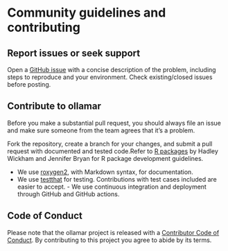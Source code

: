 # Community guidelines and contributing

## Report issues or seek support

Open a [GitHub issue](https://github.com/hauselin/ollama-r/issues) with a concise description of the problem, including steps to reproduce and your environment. Check existing/closed issues before posting. 

## Contribute to ollamar

Before you make a substantial pull request, you should always file an issue and make sure someone from the team agrees that it’s a problem. 

Fork the repository, create a branch for your changes, and submit a pull request with documented and tested code.Refer to [R packages](https://r-pkgs.org/) by Hadley Wickham and Jennifer Bryan for R package development guidelines.

- We use [roxygen2](https://roxygen2.r-lib.org/), with Markdown syntax, for documentation. 
- We use [testthat](https://testthat.r-lib.org/) for testing. Contributions with test cases included are easier to accept. - We use continuous integration and deployment through GitHub and GitHub actions.

## Code of Conduct

Please note that the ollamar project is released with a [Contributor Code of Conduct](CODE_OF_CONDUCT.md). By contributing to this project you agree to abide by its terms.

